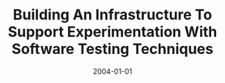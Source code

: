 ---
title: "Building An Infrastructure To Support Experimentation With Software Testing Techniques"
date: 2004-01-01
venue: ""
paperurl: https://doi.org/10.1145/1022494.1022534
authors: "Hyunsook Do, Sebastian G Elbaum and Gregg Rothermel"
awards: ""
---